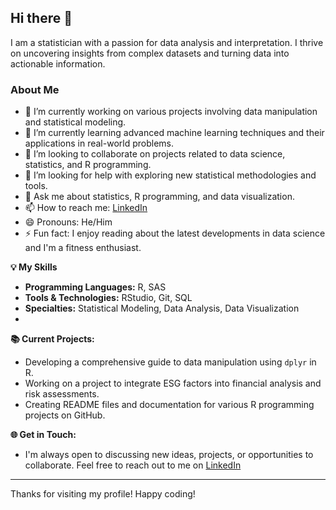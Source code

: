 ## Hi there 👋

I am a statistician with a passion for data analysis and interpretation. I thrive on uncovering insights from complex datasets and turning data into actionable information.

### About Me
- 🔭 I’m currently working on various projects involving data manipulation and statistical modeling.
- 🌱 I’m currently learning advanced machine learning techniques and their applications in real-world problems.
- 👯 I’m looking to collaborate on projects related to data science, statistics, and R programming.
- 🤔 I’m looking for help with exploring new statistical methodologies and tools.
- 💬 Ask me about statistics, R programming, and data visualization.
- 📫 How to reach me: [LinkedIn](https://www.linkedin.com)
- 😄 Pronouns: He/Him
- ⚡ Fun fact: I enjoy reading about the latest developments in data science and I'm a fitness enthusiast.

**💡 My Skills**
- **Programming Languages:** R, SAS
- **Tools & Technologies:** RStudio, Git, SQL
- **Specialties:** Statistical Modeling, Data Analysis, Data Visualization
- 
**📚 Current Projects:**
- Developing a comprehensive guide to data manipulation using `dplyr` in R.
- Working on a project to integrate ESG factors into financial analysis and risk assessments.
- Creating README files and documentation for various R programming projects on GitHub.

**🌐 Get in Touch:**
- I'm always open to discussing new ideas, projects, or opportunities to collaborate. Feel free to reach out to me on [LinkedIn](https://www.linkedin.com)

---

Thanks for visiting my profile! Happy coding!
